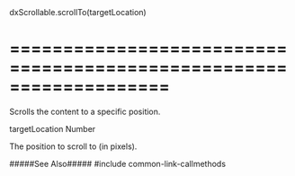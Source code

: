 <!--id-->dxScrollable.scrollTo(targetLocation)<!--/id-->
===================================================================
===================================================================

<!--shortDescription-->
Scrolls the content to a specific position.
<!--/shortDescription-->

<!--paramName1-->targetLocation<!--/paramName1-->
<!--paramType1-->Number<!--/paramType1-->
<!--paramDescription1-->
The position to scroll to (in pixels).
<!--/paramDescription1-->

<!--fullDescription-->
#####See Also#####
#include common-link-callmethods
<!--/fullDescription-->